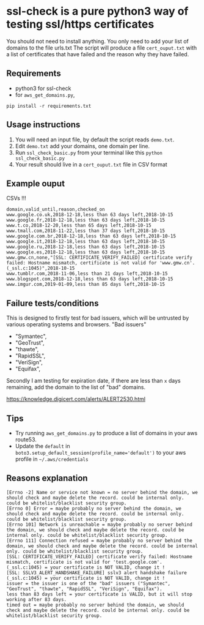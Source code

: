 # ssl-check is a pure python3 way of testing ssl/https certificates
You should not need to install anything.
You only need to add your list of domains to the file urls.txt
The script will produce a file `cert_ouput.txt` with a list of certificates that have failed and the reason why they have failed.

## Requirements
* python3 for ssl-check
* for `aws_get_domains.py`, 

```
pip install -r requirements.txt
```

## Usage instructions

1. You will need an input file, by default the script reads `demo.txt`.
1. Edit `demo.txt` add your domains, one domain per line.
1. Run `ssl_check_basic.py` from your terminal like this `python ssl_check_basic.py`
1. Your result should live in a `cert_ouput.txt` file in CSV format


## Example ouput
CSVs !!!
```
domain,valid_until,reason,checked_on
www.google.co.uk,2018-12-18,less than 63 days left,2018-10-15
www.google.fr,2018-12-18,less than 63 days left,2018-10-15
www.t.co,2018-12-20,less than 65 days left,2018-10-15
www.tmall.com,2018-11-22,less than 37 days left,2018-10-15
www.google.com.br,2018-12-18,less than 63 days left,2018-10-15
www.google.it,2018-12-18,less than 63 days left,2018-10-15
www.google.ru,2018-12-18,less than 63 days left,2018-10-15
www.google.es,2018-12-18,less than 63 days left,2018-10-15
www.gmw.cn,none,"[SSL: CERTIFICATE_VERIFY_FAILED] certificate verify failed: Hostname mismatch, certificate is not valid for 'www.gmw.cn'. (_ssl.c:1045)",2018-10-15
www.tumblr.com,2018-11-06,less than 21 days left,2018-10-15
www.blogspot.com,2018-12-18,less than 63 days left,2018-10-15
www.imgur.com,2019-01-09,less than 85 days left,2018-10-15
```


## Failure tests/conditions
This is designed to firstly test for bad issuers, which will be untrusted by various operating systems and browsers.
"Bad issuers"
* "Symantec",
* "GeoTrust",
* "thawte",
* "RapidSSL",
* "VeriSign",
* "Equifax",

Secondly I am testing for expiration date, if there are less than `x` days remaining, add the domain to the list of "bad" domains.

https://knowledge.digicert.com/alerts/ALERT2530.html

## Tips
* Try running `aws_get_domains.py` to produce a list of domains in your aws route53.
* Update the `default` in `boto3.setup_default_session(profile_name='default')` to your aws profile in `~/.aws/credentials`



## Reasons explanation

```
[Errno -2] Name or service not known = no server behind the domain, we should check and maybe delete the record. could be internal only. could be whitelist/blacklist security group.
[Errno 0] Error = maybe probably no server behind the domain, we should check and maybe delete the record. could be internal only. could be whitelist/blacklist security group.
[Errno 101] Network is unreachable = maybe probably no server behind the domain, we should check and maybe delete the record. could be internal only. could be whitelist/blacklist security group.
[Errno 111] Connection refused = maybe probably no server behind the domain, we should check and maybe delete the record. could be internal only. could be whitelist/blacklist security group.
[SSL: CERTIFICATE_VERIFY_FAILED] certificate verify failed: Hostname mismatch, certificate is not valid for 'test.google.com'. (_ssl.c:1045) = your certificate is NOT VALID, change it !
[SSL: SSLV3_ALERT_HANDSHAKE_FAILURE] sslv3 alert handshake failure (_ssl.c:1045) = your certificate is NOT VALID, change it !
issuer = the issuer is one of the "bad" issuers ("Symantec", "GeoTrust", "thawte", "RapidSSL", "VeriSign", "Equifax").
less than 83 days left = your certificate is VALID, but it will stop working after 83 days.
timed out = maybe probably no server behind the domain, we should check and maybe delete the record. could be internal only. could be whitelist/blacklist security group.
```
